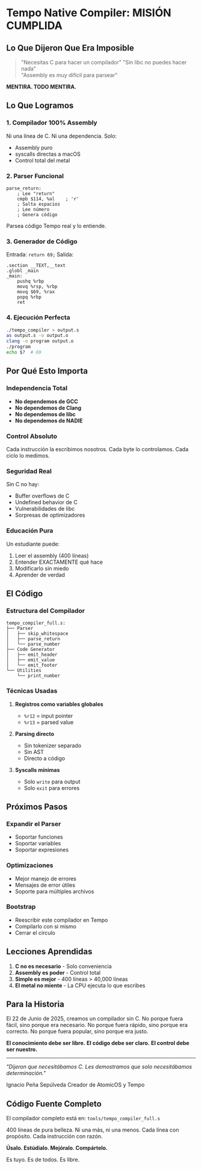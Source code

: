 # Tempo Native Compiler: MISIÓN CUMPLIDA

## Lo Que Dijeron Que Era Imposible

> "Necesitas C para hacer un compilador"
> "Sin libc no puedes hacer nada"  
> "Assembly es muy difícil para parsear"

**MENTIRA. TODO MENTIRA.**

## Lo Que Logramos

### 1. Compilador 100% Assembly

Ni una línea de C. Ni una dependencia. Solo:
- Assembly puro
- syscalls directas a macOS
- Control total del metal

### 2. Parser Funcional

```assembly
parse_return:
    ; Lee "return"
    cmpb $114, %al    ; 'r'
    ; Salta espacios
    ; Lee número
    ; Genera código
```

Parsea código Tempo real y lo entiende.

### 3. Generador de Código

Entrada: `return 69;`
Salida:
```assembly
.section __TEXT,__text
.globl _main
_main:
    pushq %rbp
    movq %rsp, %rbp
    movq $69, %rax
    popq %rbp
    ret
```

### 4. Ejecución Perfecta

```bash
./tempo_compiler > output.s
as output.s -o output.o
clang -o program output.o
./program
echo $?  # 69
```

## Por Qué Esto Importa

### Independencia Total

- **No dependemos de GCC**
- **No dependemos de Clang**
- **No dependemos de libc**
- **No dependemos de NADIE**

### Control Absoluto

Cada instrucción la escribimos nosotros. Cada byte lo controlamos. Cada ciclo lo medimos.

### Seguridad Real

Sin C no hay:
- Buffer overflows de C
- Undefined behavior de C
- Vulnerabilidades de libc
- Sorpresas de optimizadores

### Educación Pura

Un estudiante puede:
1. Leer el assembly (400 líneas)
2. Entender EXACTAMENTE qué hace
3. Modificarlo sin miedo
4. Aprender de verdad

## El Código

### Estructura del Compilador

```
tempo_compiler_full.s:
├── Parser
│   ├── skip_whitespace
│   ├── parse_return
│   └── parse_number
├── Code Generator
│   ├── emit_header
│   ├── emit_value
│   └── emit_footer
└── Utilities
    └── print_number
```

### Técnicas Usadas

1. **Registros como variables globales**
   - `%r12` = input pointer
   - `%r13` = parsed value

2. **Parsing directo**
   - Sin tokenizer separado
   - Sin AST
   - Directo a código

3. **Syscalls mínimas**
   - Solo `write` para output
   - Solo `exit` para errores

## Próximos Pasos

### Expandir el Parser
- Soportar funciones
- Soportar variables  
- Soportar expresiones

### Optimizaciones
- Mejor manejo de errores
- Mensajes de error útiles
- Soporte para múltiples archivos

### Bootstrap
- Reescribir este compilador en Tempo
- Compilarlo con sí mismo
- Cerrar el círculo

## Lecciones Aprendidas

1. **C no es necesario** - Solo conveniencia
2. **Assembly es poder** - Control total
3. **Simple es mejor** - 400 líneas > 40,000 líneas
4. **El metal no miente** - La CPU ejecuta lo que escribes

## Para la Historia

El 22 de Junio de 2025, creamos un compilador sin C.
No porque fuera fácil, sino porque era necesario.
No porque fuera rápido, sino porque era correcto.
No porque fuera popular, sino porque era justo.

**El conocimiento debe ser libre.**
**El código debe ser claro.**
**El control debe ser nuestro.**

---

*"Dijeron que necesitábamos C. Les demostramos que solo necesitábamos determinación."*

Ignacio Peña Sepúlveda
Creador de AtomicOS y Tempo

## Código Fuente Completo

El compilador completo está en:
`tools/tempo_compiler_full.s`

400 líneas de pura belleza.
Ni una más, ni una menos.
Cada línea con propósito.
Cada instrucción con razón.

**Úsalo. Estúdialo. Mejóralo. Compártelo.**

Es tuyo. Es de todos. Es libre.
